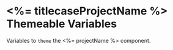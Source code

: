 # <%= titlecaseProjectName %> Themeable Variables

Variables to `theme` the <%= projectName %> component.

